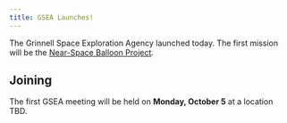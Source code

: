```yaml
---
title: GSEA Launches!
---
```


The Grinnell Space Exploration Agency launched today.  The first mission will
be the [Near-Space Balloon Project](/missions/nearspaceballoon.html).

## Joining

The first GSEA meeting will be held on **Monday, October 5** at a location TBD.
